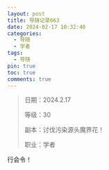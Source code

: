 ```yaml
---
layout: post
title: 导随记录663
date: 2024-02-17 10:32:40
categories:
  - 导随
  - 学者
tags:
  - 导随
pin: true
toc: true
comments: true
---
```

> 日期：2024.2.17
>
> 等级：30
>
> 副本：讨伐污染源头魔界花！
>
> 职业：学者

行会令！